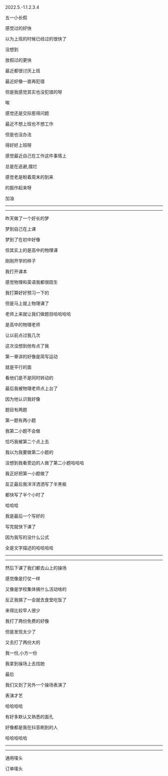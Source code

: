 2022.5.-1.1.2.3.4

五一小长假

感觉过的好快

以为上班的时候已经过的很快了

没想到

放假过的更快

最近都很讨厌上班

最近好像一直再犯错

但是我感觉其实也没犯错的呀

唉

感觉还是交际惹得问题

最近不想上班也不想工作

但是也没办法

得好好上班呀

感觉最近自己在工作这件事情上

总是在逃避,摆烂

感觉老是盼着周末的到来

的振作起来呀

加油

--------

--------

昨天做了一个好长的梦

梦到自己在上课

梦到了在初中好像

但其实上的是高中的物理课

刚刚开学的样子

我打开课本

感觉物理和英语我都很陌生

我打算好好预习一下的

但是马上就上物理课了

老师上来就让我们做题目哈哈哈哈

是高中的物理老师

让以前点过我几次

这次没想到他有点了我

第一章讲的好像是简写运动

就是平行的面

看他们是不是同时转动的

最后我被物理老师点上台了

因为他认识我好像

题目有两题

第一题有两小题

我第二小题不会做

恰巧我被第二个点上去

我以为我要做第二小题的

没想到我看旁边的人做了第二小题哈哈哈

我正好把第一小题做了

反正最后我洋洋洒洒写了半黑板

都快写了半个小时了

哈哈哈

我是最后一个写好的

写完就快下课了

因为我写的没什么公式

全是文字描述的哈哈哈哈

---------

-------------

然后下课了我们都去山上的操场

感觉像是打仗一样

又像是学校集体搞什么活动啥的

反正我搞了一会就去食堂吃饭了

来得比较早人很少

我打了两份免费的好像

但是发现太少了

又去打了两份大的

我一份,小方一份

我拿到操场上去找她

最后

我们又到了另外一个操场表演了

表演才艺

哈哈哈哈

有好多默认又熟悉的面孔

好像都是我在抖音刷到的人

哈哈哈哈哈

----

-------

通用唛头

订单唛头